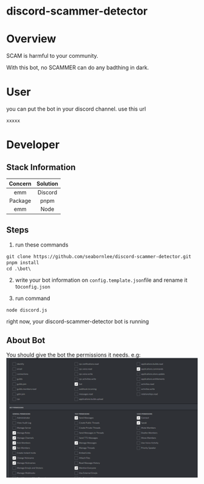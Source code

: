 # discord-scammer-detector

# Overview

SCAM is harmful to your community.

With this bot, no SCAMMER can do any badthing in dark.

# User

you can put the bot in your discord channel. use this url

```angular2html
xxxxx
```

# Developer

## Stack Information

|Concern|Solution|
|:---:|:---:|
|emm|Discord|
|Package|pnpm|
|emm|Node|

## Steps

1. run these commands

```angular2html
git clone https://github.com/seabornlee/discord-scammer-detector.git
pnpm install
cd .\bot\
```

2. write your bot information on `config.template.json`file and rename it to`config.json`

3. run command

```angular2html
node discord.js
```

right now, your discord-scammer-detector bot is running

## About Bot

You should give the bot the permissions it needs.
e.g:
![permissions overwrite](./README.snapshot/permissionoverwrite.jpg)


